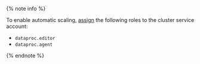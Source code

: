 {% note info %}

To enable automatic scaling, [assign](../../data-proc/security/index.md#grant-role) the following roles to the cluster service account:

- `dataproc.editor`
- `dataproc.agent`

{% endnote %}
